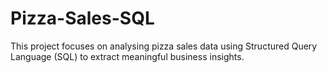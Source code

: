 # Pizza-Sales-SQL
This project focuses on analysing pizza sales data using Structured Query Language (SQL) to extract meaningful business insights.
